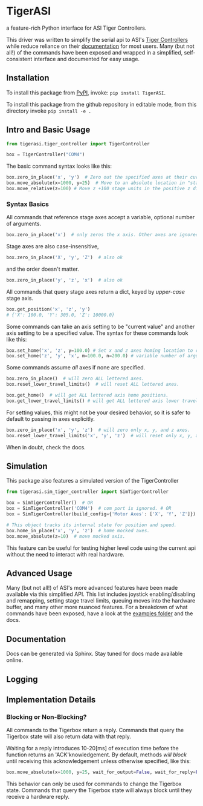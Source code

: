# TigerASI
a feature-rich Python interface for ASI Tiger Controllers.

This driver was written to simplify the serial api to ASI's [Tiger Controllers](https://www.asiimaging.com/controllers/tiger-controller/) while reduce reliance on their [documentation](https://asiimaging.com/docs/products/serial_commands) for most users.
Many (but not all!) of the commands have been exposed and wrapped in a simplified, self-consistent interface and documented for easy usage.

## Installation
To install this package from [PyPI](https://pypi.org/project/TigerASI/0.0.2/), invoke: `pip install TigerASI`.

To install this package from the github repository in editable mode, from this directory invoke `pip install -e .`

## Intro and Basic Usage

````python
from tigerasi.tiger_controller import TigerController

box = TigerController("COM4")
````

The basic command syntax looks like this:
````python
box.zero_in_place('x', 'y')  # Zero out the specified axes at their current location.
box.move_absolute(x=1000, y=25)  # Move to an absolute location in "stage units" (tenths of microns).
box.move_relative(z=100) # Move z +100 stage units in the positive z direction.
````

### Syntax Basics
All commands that reference stage axes accept a variable, optional number of arguments.
````python
box.zero_in_place('x')  # only zeros the x axis. Other axes are ignored.
````
Stage axes are also case-insensitive,
````python
box.zero_in_place('X', 'y', 'Z')  # also ok
````
and the order doesn't matter.
````python
box.zero_in_place('y', 'z', 'x')  # also ok
````

All commands that query stage axes return a dict, keyed by *upper-case* stage axis.
````python
box.get_position('x', 'z', 'y')
# {'X': 100.0, 'Y': 305.0, 'Z': 10000.0}
````

Some commands can take an axis setting to be "current value" and another axis setting to be a specified value.
The syntax for these commands look like this:
````python
box.set_home('x', 'z', y=100.0) # Set x and z axes homing location to current spot. Set y axis to specific spot.
box.set_home('z', 'y', 'x', m=100.0, n=200.0) # variable number of arguments ok! order and case don't matter.
````

Some commands assume *all* axes if none are specified.
````python
box.zero_in_place()  # will zero ALL lettered axes.
box.reset_lower_travel_limits()  # will reset ALL lettered axes.

box.get_home()  # will get ALL lettered axis home positions.
box.get_lower_travel_limits() # will get ALL lettered axis lower travel limits.
````

For setting values, this might not be your desired behavior, so it is safer to default to passing in axes explicitly.
````python
box.zero_in_place('x', 'y', 'z')  # will zero only x, y, and z axes.
box.reset_lower_travel_limits('x', 'y', 'z')  # will reset only x, y, and z axes.
````
When in doubt, check the docs.

## Simulation
This package also features a simulated version of the TigerController
````python
from tigerasi.sim_tiger_controller import SimTigerController

box = SimTigerController()  # OR
box = SimTigerController('COM4')  # com port is ignored. # OR
box = SimTigerController(build_config={'Motor Axes': ['X', 'Y', 'Z']})

# This object tracks its internal state for position and speed.
box.home_in_place('x', 'y', 'z')  # home mocked axes.
box.move_absolute(z=10)  # move mocked axis.
````
This feature can be useful for testing higher level code using the current api without the need to interact with real hardware.

## Advanced Usage
Many (but not all!) of ASI's more advanced features have been made available via this simplified API.
This list includes joystick enabling/disabling and remapping, setting stage travel limits, queuing moves into the hardware buffer, and many other more nuanced features.
For a breakdown of what commands have been exposed, have a look at the [examples folder](https://github.com/AllenNeuralDynamics/TigerASI/tree/main/examples) and the docs.

## Documentation
Docs can be generated via Sphinx.
Stay tuned for docs made available online.



## Logging

## Implementation Details

### Blocking or Non-Blocking?
All commands to the Tigerbox return a reply.
Commands that query the Tigerbox state will also return data with that reply.

Waiting for a reply introduces 10-20[ms] of execution time before the function returns an 'ACK'knowledgement.
By default, methods *will block* until receiving this acknowledgement unless otherwise specified, like this:
````python
box.move_absolute(x=1000, y=25, wait_for_output=False, wait_for_reply=False) # will not block.
````
This behavior can only be used for commands to change the Tigerbox state.
Commands that query the Tigerbox state will always block until they receive a hardware reply.


